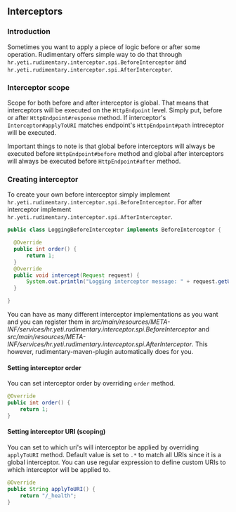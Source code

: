 ## Interceptors

### Introduction
Sometimes you want to apply a piece of logic before or after some operation. Rudimentary offers simple way to do that through
`hr.yeti.rudimentary.interceptor.spi.BeforeInterceptor` and `hr.yeti.rudimentary.interceptor.spi.AfterInterceptor`.

### Interceptor scope
Scope for both before and after interceptor is global. That means that interceptors will be executed on the `HttpEndpoint` level. Simply put, before or after `HttpEndpoint#response` method. If interceptor's `Interceptor#applyToURI` matches endpoint's `HttpEndpoint#path` intreceptor will be executed. 

Important things to note is that global before interceptors will always be executed before `HttpEndpoint#before` method and global after interceptors will always be executed before `HttpEndpoint#after` method.

### Creating interceptor
To create your own before interceptor simply implement `hr.yeti.rudimentary.interceptor.spi.BeforeInterceptor`. For after interceptor implement `hr.yeti.rudimentary.interceptor.spi.AfterInterceptor`.

```java
public class LoggingBeforeInterceptor implements BeforeInterceptor {

  @Override
  public int order() {
      return 1;
  }
  @Override
  public void intercept(Request request) {
      System.out.println("Logging interceptor message: " + request.getUri().toString());
  }

}
```

You can have as many different interceptor implementations as you want and you can register them in *src/main/resources/META-INF/services/hr.yeti.rudimentary.interceptor.spi.BeforeInterceptor* and *src/main/resources/META-INF/services/hr.yeti.rudimentary.interceptor.spi.AfterInterceptor*. This however, rudimentary-maven-plugin automatically does for you.

#### Setting interceptor order
You can set interceptor order by overriding `order` method.
```java
@Override
public int order() {
    return 1;
}
```

#### Setting interceptor URI (scoping)
You can set to which uri's will interceptor be applied by overriding `applyToURI` method. Default value is set to `.*` to match all URIs since it is a global interceptor. You can use regular expression to define custom URIs to which interceptor will be applied to.
```java
@Override
public String applyToURI() {
    return "/_health";
}
```

